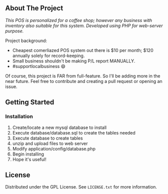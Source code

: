 <!-- ABOUT THE PROJECT -->
## About The Project


*This POS is personalized for a coffee shop; however any business with inventory also suitable for this system. Developed using PHP for web-server purpose.*

Project background:
* Cheapest comerliazed POS system out there is $10 per month; $120 annually solely for record-keeping.
* Small business shouldn't be making P/L report MANUALLY.
* #supportlocalbusiness :smile:

Of course, this project is FAR from full-feature. So I'll be adding more in the near future. Feel free to contribute and creating a pull request or opening an issue.


<!-- GETTING STARTED -->
## Getting Started

### Installation

1. Create/locate a new mysql database to install
2. Execute database/database.sql to create the tables needed
2. Execute database to create tables
3. unzip and upload files to web server
4. Modify application/config/database.php
5. Begin installing
6. Hope it's useful!

<!-- LICENSE -->
## License

Distributed under the GPL License. See `LICENSE.txt` for more information.

